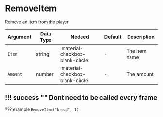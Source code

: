 # RemoveItem
Remove an item from the player

| Argument              | Data Type                            | Nedeed                    | Default                       | Description
| ----------------------| ------------------------------------ | ------------------------- |-------------------------------|-------------
| `Item`                | string | :material-checkbox-blank-circle: | `-` | The item name
| `Amount`                | number | :material-checkbox-blank-circle: | `-` | The amount

!!! success ""
    Dont need to be called every frame
---
??? example
    ```
    RemoveItem("bread", 1)
    ```     
